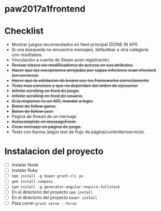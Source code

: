 # paw2017a1frontend

# Checklist

- Mostrar juegos recomendados en feed principal (DONE IN API)
- Si una búsqueda no encuentra mensajes, defaultear a otra categoría con resultados.
- Vinculación a cuenta de Steam post-registración.
- ~~Revisar clases sin modificadores de acceso en sus atributos.~~
- ~~Hacer que las excepciones arrojadas por capas inferiores sean checked (en services).~~
- ~~Hacer que la validacion de beans use los frameworks correctamente~~
- ~~Tests mas concisos y que no dependan del orden de ejecucion~~
- ~~Infinite scrolling en feed de juego.~~
- ~~Infinite scrolling en feed de usuario.~~
- ~~Si la response es un 401, mandar a login.~~
- ~~Boton de follow game.~~
- ~~Boton de follow user.~~
- Página de thread de un mensaje.
- ~~Autocomplete en messageForm.~~
- ~~Crear mensaje en página de juego.~~
- Tests con Karma (algún test de flujo de página/controller/servicio).


# Instalacion del proyecto
- [ ] Instalar Node
- [ ] Instalar Ruby
- [ ] `npm install -g bower grunt-cli yo`
- [ ] `gem install compass`
- [ ] `npm install -g generator-angular-require-fullstack`
- [ ] En el directorio del proyecto `npm install`
- [ ] En el directorio del proyecto `bower install`
- [ ] Para correr `grunt serve --force`
